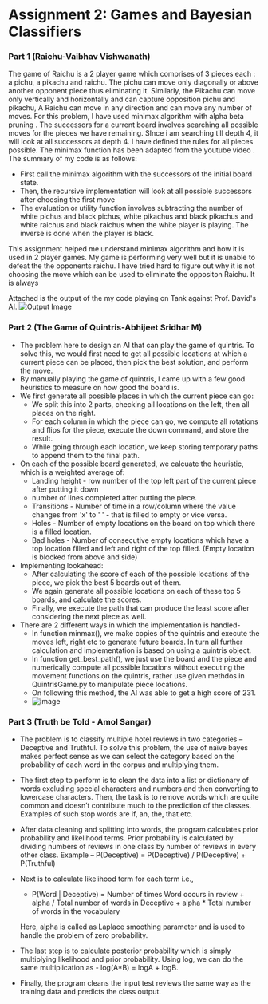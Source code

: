 # Assignment 2: Games and Bayesian Classifiers

### **Part 1 (Raichu-Vaibhav Vishwanath)** ###
The game of Raichu is a 2 player game which comprises of 3 pieces each : a pichu, a pikachu and raichu. The pichu can move only diagonally or above another opponent piece thus eliminating it. Similarly, the Pikachu can move only vertically and horizontally and can capture opposition pichu and pikachu, A Raichu can move in any direction and can move any number of moves.
For this problem, I have used minimax algorithm with alpha beta pruning . The successors for a current board involves searching all possible moves for the pieces we have remaining. SInce i am searching till depth 4, it will look at all successors at depth 4. 
I have defined the rules for all pieces possible. 
The minimax function has been adapted from the youtube video <a href='https://www.youtube.com/watch?v=l-hh51ncgDI'></a>.
The summary of my code is as follows:
<ul>
	<li> First call the minimax  algorithm with the successors of the initial board state.</li>
	<li> Then, the recursive implementation will look at all possible successors after choosing the first move</li>
	<li> The evaluation or utility function involves subtracting the number of white pichus and black pichus, white pikachus and black pikachus and white raichus and black raichus when the white player is playing. The inverse is done when the player is black. </li>
</ul>
This assignment helped me understand minimax algorithm and how it is used in 2 player games. My game is performing very well but it is unable to defeat the the opponents raichu. I have tried hard to figure out why it is not choosing the move which can be used to eliminate the oppositon Raichu. It is always 

Attached is the output of the my code playing on Tank against Prof. David's AI.
<img src='https://github.iu.edu/cs-b551-fa2021/abhmura-asangar-vavish-a2/blob/master/part1/Tank_op.png' alt='Output Image'>
  

### **Part 2 (The Game of Quintris-Abhijeet Sridhar M)** ###
- The problem here to design an AI that can play the game of quintris. To solve this, we would first need to get all possible locations at which a current piece can be placed, then pick the best solution, and perform the move. 
- By manually playing the game of quintris, I came up with a few good heuristics to measure on how good the board is. 
- We first generate all possible places in which the current piece can go:
  - We split this into 2 parts, checking all locations on the left, then all places on the right.
  - For each column in which the piece can go, we compute all rotations and flips for the piece, execute the down command, and store the result.
  - While going through each location, we keep storing temporary paths to append them to the final path.
- On each of the possible board generated, we calcuate the heuristic, which is a weighted average of:
  - Landing height - row number of the top left part of the current piece after putting it down
  - number of lines completed after putting the piece.
  - Transitions - Number of time in a row/column where the value changes from 'x' to ' ' - that is filled to empty or vice versa.
  - Holes - Number of empty locations on the board on top which there is a filled location.
  - Bad holes - Number of consecutive empty locations which have a top location filled and left and right of the top filled. (Empty location is blocked from above and side)
- Implementing lookahead:
  - After calculating the score of each of the possible locations of the piece, we pick the best 5 boards out of them.
  - We again generate all possible locations on each of these top 5 boards, and calculate the scores.
  - Finally, we execute the path that can produce the least score after considering the next piece as well.
- There are 2 different ways in which the implementation is handled-
  - In function minmax(), we make copies of the quintris and execute the moves left, right etc to generate future boards. In turn all further calculation and implementation is based on using a quintris object.
  - In function get_best_path(), we just use the board and the piece and numerically compute all possible locations without executing the movement functions on the quintris, rather use given methdos in QuintrisGame.py to manipulate piece locations.
  - On following this method, the AI was able to get a high score of 231.
  - ![image](https://media.github.iu.edu/user/18478/files/3473b100-4019-11ec-88a9-96dd50b04f1d)
   
### **Part 3 (Truth be Told - Amol Sangar)** ###
- The problem is to classify multiple hotel reviews in two categories – Deceptive and Truthful. To solve this problem, the use of naïve bayes makes perfect sense as we can select the category based on the probability of each word in the corpus and multiplying them. 
- The first step to perform is to clean the data into a list or dictionary of words excluding special characters and numbers and then converting to lowercase characters. Then, the task is to remove words which are quite common and doesn’t contribute much to the prediction of the classes. Examples of such stop words are if, an, the, that etc.
- After data cleaning and splitting into words, the program calculates prior probability and likelihood terms. Prior probability is calculated by dividing numbers of reviews in one class by number of reviews in every other class. Example – P(Deceptive) = P(Deceptive) / P(Deceptive) + P(Truthful)

- Next is to calculate likelihood term for each term i.e.,

  - P(Word | Deceptive) = Number of times Word occurs in review + alpha / Total number of words in Deceptive + alpha * Total number of words in the vocabulary

  Here, alpha is called as Laplace smoothing parameter and is used to handle the problem of zero probability.

- The last step is to calculate posterior probability which is simply multiplying likelihood and prior probability. Using log, we can do the same multiplication as - log(A*B) = logA + logB.

- Finally, the program cleans the input test reviews the same way as the training data and predicts the class output.
